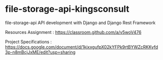 # file-storage-api-kingsconsult

file-storage-api
API development with Django and Django Rest Framework

Resources
Assignment : https://classroom.github.com/a/v5woV476

Project Specifications : https://docs.google.com/document/d/1kjxxgufpX02kYFPk9rtBYWZcRKKyfd3p-n8mBcjJxME/edit?usp=sharing